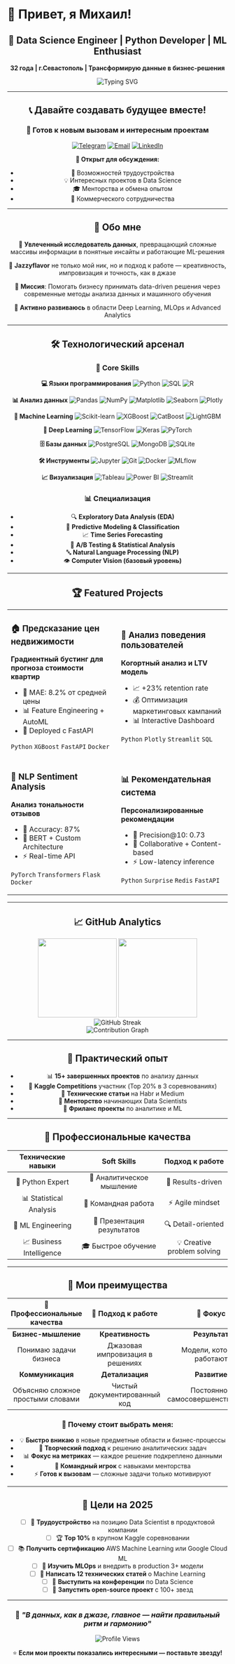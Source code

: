 # 👋 Привет, я Михаил!

<div align="center">
  
  ## 🚀 Data Science Engineer | Python Developer | ML Enthusiast
  
  **32 года | г.Севастополь | Трансформирую данные в бизнес-решения**
  
  ![Typing SVG](https://readme-typing-svg.herokuapp.com?font=Fira+Code&pause=1000&color=36BCF7&center=true&vCenter=true&width=435&lines=%F0%9F%90%8D+Python+Developer;%F0%9F%A4%96+Machine+Learning+Engineer;%F0%9F%93%8A+Data+Science+Specialist;%F0%9F%92%A1+Problem+Solver)

---

## 📞 Давайте создавать будущее вместе!

<div align="center">

### 🤝 Готов к новым вызовам и интересным проектам

[![Telegram](https://img.shields.io/badge/Telegram-2CA5E0?style=for-the-badge&logo=telegram&logoColor=white&labelColor=2CA5E0)](https://t.me/Jazzyflavor)
[![Email](https://img.shields.io/badge/Email-D14836?style=for-the-badge&logo=gmail&logoColor=white&labelColor=D14836)](mailto:mrjazzyk@gmail.com)
[![LinkedIn](https://img.shields.io/badge/LinkedIn-0077B5?style=for-the-badge&logo=linkedin&logoColor=white&labelColor=0077B5)](https://linkedin.com/in/jazzyflavor)

**💬 Открыт для обсуждения:**
- 🤝 Возможностей трудоустройства
- 💡 Интересных проектов в Data Science
- 🎓 Менторства и обмена опытом
- 🚀 Коммерческого сотрудничества

</div>


---

## 🎯 Обо мне

🔬 **Увлеченный исследователь данных**, превращающий сложные массивы информации в понятные инсайты и работающие ML-решения

🎵 **Jazzyflavor** не только мой ник, но и подход к работе — креативность, импровизация и точность, как в джазе

🚀 **Миссия**: Помогать бизнесу принимать data-driven решения через современные методы анализа данных и машинного обучения

🌱 **Активно развиваюсь** в области Deep Learning, MLOps и Advanced Analytics

---

## 🛠️ Технологический арсенал

### 🐍 Core Skills

**💻 Языки программирования**
![Python](https://img.shields.io/badge/-Python-3776AB?style=flat&logo=python&logoColor=white)
![SQL](https://img.shields.io/badge/-SQL-336791?style=flat&logo=postgresql&logoColor=white)
![R](https://img.shields.io/badge/-R-276DC3?style=flat&logo=r&logoColor=white)

**📊 Анализ данных**
![Pandas](https://img.shields.io/badge/-Pandas-150458?style=flat&logo=pandas&logoColor=white)
![NumPy](https://img.shields.io/badge/-NumPy-013243?style=flat&logo=numpy&logoColor=white)
![Matplotlib](https://img.shields.io/badge/-Matplotlib-11557C?style=flat)
![Seaborn](https://img.shields.io/badge/-Seaborn-3776AB?style=flat)
![Plotly](https://img.shields.io/badge/-Plotly-3F4F75?style=flat&logo=plotly&logoColor=white)

**🤖 Machine Learning**
![Scikit-learn](https://img.shields.io/badge/-Scikit--learn-F7931E?style=flat&logo=scikit-learn&logoColor=white)
![XGBoost](https://img.shields.io/badge/-XGBoost-337AB7?style=flat)
![CatBoost](https://img.shields.io/badge/-CatBoost-FFCC00?style=flat)
![LightGBM](https://img.shields.io/badge/-LightGBM-02569B?style=flat)

**🧠 Deep Learning**
![TensorFlow](https://img.shields.io/badge/-TensorFlow-FF6F00?style=flat&logo=tensorflow&logoColor=white)
![Keras](https://img.shields.io/badge/-Keras-D00000?style=flat&logo=keras&logoColor=white)
![PyTorch](https://img.shields.io/badge/-PyTorch-EE4C2C?style=flat&logo=pytorch&logoColor=white)

**🗄️ Базы данных**
![PostgreSQL](https://img.shields.io/badge/-PostgreSQL-336791?style=flat&logo=postgresql&logoColor=white)
![MongoDB](https://img.shields.io/badge/-MongoDB-47A248?style=flat&logo=mongodb&logoColor=white)
![SQLite](https://img.shields.io/badge/-SQLite-003B57?style=flat&logo=sqlite&logoColor=white)

**🛠️ Инструменты**
![Jupyter](https://img.shields.io/badge/-Jupyter-F37626?style=flat&logo=jupyter&logoColor=white)
![Git](https://img.shields.io/badge/-Git-F05032?style=flat&logo=git&logoColor=white)
![Docker](https://img.shields.io/badge/-Docker-2496ED?style=flat&logo=docker&logoColor=white)
![MLflow](https://img.shields.io/badge/-MLflow-0194E2?style=flat&logo=mlflow&logoColor=white)

**📈 Визуализация**
![Tableau](https://img.shields.io/badge/-Tableau-E97627?style=flat&logo=tableau&logoColor=white)
![Power BI](https://img.shields.io/badge/-Power%20BI-F2C811?style=flat&logo=powerbi&logoColor=black)
![Streamlit](https://img.shields.io/badge/-Streamlit-FF4B4B?style=flat&logo=streamlit&logoColor=white)

### 📊 Специализация
- 🔍 **Exploratory Data Analysis (EDA)**
- 🤖 **Predictive Modeling & Classification**
- 📈 **Time Series Forecasting**
- 🎯 **A/B Testing & Statistical Analysis**
- 🔤 **Natural Language Processing (NLP)**
- 👁️ **Computer Vision (базовый уровень)**

---

## 🏆 Featured Projects

<table>
<tr>
<td width="50%">

### 🏠 Предсказание цен недвижимости
**Градиентный бустинг для прогноза стоимости квартир**
- 🎯 MAE: 8.2% от средней цены
- 📊 Feature Engineering + AutoML
- 🚀 Deployed с FastAPI

`Python` `XGBoost` `FastAPI` `Docker`

</td>
<td width="50%">

### 📱 Анализ поведения пользователей
**Когортный анализ и LTV модель**
- 📈 +23% retention rate
- 💰 Оптимизация маркетинговых кампаний  
- 📊 Interactive Dashboard

`Python` `Plotly` `Streamlit` `SQL`

</td>
</tr>
<tr>
<td width="50%">

### 🧠 NLP Sentiment Analysis
**Анализ тональности отзывов**
- 🎯 Accuracy: 87%
- 🤖 BERT + Custom Architecture
- ⚡ Real-time API

`PyTorch` `Transformers` `Flask` `Docker`

</td>
<td width="50%">

### 📊 Рекомендательная система
**Персонализированные рекомендации**
- 🎯 Precision@10: 0.73
- 🔄 Collaborative + Content-based
- ⚡ Low-latency inference

`Python` `Surprise` `Redis` `FastAPI`

</td>
</tr>
</table>

---

## 📈 GitHub Analytics

<div align="center">
  <img height="180em" src="https://github-readme-stats.vercel.app/api?username=Jazzyflavor&show_icons=true&theme=react&include_all_commits=true&count_private=true&hide_border=true&bg_color=0D1117&title_color=58A6FF&text_color=C9D1D9&icon_color=58A6FF"/>
  <img height="180em" src="https://github-readme-stats.vercel.app/api/top-langs/?username=Jazzyflavor&layout=compact&langs_count=8&theme=react&hide_border=true&bg_color=0D1117&title_color=58A6FF&text_color=C9D1D9"/>
</div>

<div align="center">
  <img src="https://github-readme-streak-stats.herokuapp.com/?user=Jazzyflavor&theme=react&hide_border=true&background=0D1117&stroke=58A6FF&ring=58A6FF&fire=FF6B6B&currStreakLabel=58A6FF" alt="GitHub Streak"/>
</div>

<div align="center">
  <img src="https://github-readme-activity-graph.vercel.app/graph?username=Jazzyflavor&theme=react-dark&hide_border=true&bg_color=0D1117&color=58A6FF&line=58A6FF&point=C9D1D9" alt="Contribution Graph"/>
</div>

---

## 🎯 Практический опыт

- 📊 **15+ завершенных проектов** по анализу данных
- 🏅 **Kaggle Competitions** участник (Top 20% в 3 соревнованиях)  
- 📝 **Технические статьи** на Habr и Medium
- 🎤 **Менторство** начинающих Data Scientists
- 💼 **Фриланс проекты** по аналитике и ML

---

## 💼 Профессиональные качества

<div align="center">

| Технические навыки | Soft Skills | Подход к работе |
|:------------------:|:----------:|:--------------:|
| 🐍 Python Expert | 🧠 Аналитическое мышление | 🎯 Results-driven |
| 📊 Statistical Analysis | 🤝 Командная работа | ⚡ Agile mindset |
| 🤖 ML Engineering | 📢 Презентация результатов | 🔍 Detail-oriented |
| 📈 Business Intelligence | 🎓 Быстрое обучение | 💡 Creative problem solving |

</div>

---

## 🌟 Мои преимущества

<div align="center">

| 💼 Профессиональные качества | 🧠 Подход к работе | 🎯 Фокус |
|:----------------------------:|:------------------:|:---------:|
| **Бизнес-мышление** | **Креативность** | **Результат** |
| Понимаю задачи бизнеса | Джазовая импровизация в решениях | Модели, которые работают |
| **Коммуникация** | **Детализация** | **Развитие** |
| Объясняю сложное простыми словами | Чистый документированный код | Постоянное самосовершенствование |

</div>

### 🚀 Почему стоит выбрать меня:

- 💡 **Быстро вникаю** в новые предметные области и бизнес-процессы
- 🎵 **Творческий подход** к решению аналитических задач
- 📊 **Фокус на метриках** — каждое решение подкреплено данными  
- 🤝 **Командный игрок** с навыками менторства
- ⚡ **Готов к вызовам** — сложные задачи только мотивируют

---

## 🎯 Цели на 2025

- [ ] 🚀 **Трудоустройство** на позицию Data Scientist в продуктовой компании
- [ ] 🏆 **Top 10%** в крупном Kaggle соревновании  
- [ ] 📚 **Получить сертификацию** AWS Machine Learning или Google Cloud ML
- [ ] 🤖 **Изучить MLOps** и внедрить в production 3+ модели
- [ ] 📝 **Написать 12 технических статей** о Machine Learning
- [ ] 🎤 **Выступить на конференции** по Data Science
- [ ] 🌟 **Запустить open-source проект** с 100+ звезд

---

<div align="center">
  
  ### 🎵 *"В данных, как в джазе, главное — найти правильный ритм и гармонию"*
  
  ![Profile Views](https://komarev.com/ghpvc/?username=Jazzyflavor&color=58A6FF&style=for-the-badge&label=Profile+Views)
  
  ⭐ **Если мои проекты показались интересными — поставьте звезду!**

</div>
